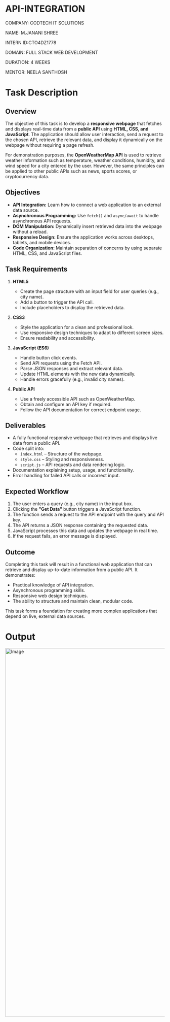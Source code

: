 # API-INTEGRATION

COMPANY: CODTECH IT SOLUTIONS

NAME: M.JANANI SHREE

INTERN ID:CTO4DZ1778

DOMAIN: FULL STACK WEB DEVELOPMENT

DURATION: 4 WEEKS

MENTOR: NEELA SANTHOSH

# Task Description

## Overview
The objective of this task is to develop a **responsive webpage** that fetches and displays real-time data from a **public API** using **HTML, CSS, and JavaScript**. The application should allow user interaction, send a request to the chosen API, retrieve the relevant data, and display it dynamically on the webpage without requiring a page refresh.

For demonstration purposes, the **OpenWeatherMap API** is used to retrieve weather information such as temperature, weather conditions, humidity, and wind speed for a city entered by the user. However, the same principles can be applied to other public APIs such as news, sports scores, or cryptocurrency data.

## Objectives
- **API Integration:** Learn how to connect a web application to an external data source.
- **Asynchronous Programming:** Use `fetch()` and `async/await` to handle asynchronous API requests.
- **DOM Manipulation:** Dynamically insert retrieved data into the webpage without a reload.
- **Responsive Design:** Ensure the application works across desktops, tablets, and mobile devices.
- **Code Organization:** Maintain separation of concerns by using separate HTML, CSS, and JavaScript files.

## Task Requirements
1. **HTML5**
   - Create the page structure with an input field for user queries (e.g., city name).
   - Add a button to trigger the API call.
   - Include placeholders to display the retrieved data.

2. **CSS3**
   - Style the application for a clean and professional look.
   - Use responsive design techniques to adapt to different screen sizes.
   - Ensure readability and accessibility.

3. **JavaScript (ES6)**
   - Handle button click events.
   - Send API requests using the Fetch API.
   - Parse JSON responses and extract relevant data.
   - Update HTML elements with the new data dynamically.
   - Handle errors gracefully (e.g., invalid city names).

4. **Public API**
   - Use a freely accessible API such as OpenWeatherMap.
   - Obtain and configure an API key if required.
   - Follow the API documentation for correct endpoint usage.

## Deliverables
- A fully functional responsive webpage that retrieves and displays live data from a public API.
- Code split into:
  - `index.html` – Structure of the webpage.
  - `style.css` – Styling and responsiveness.
  - `script.js` – API requests and data rendering logic.
- Documentation explaining setup, usage, and functionality.
- Error handling for failed API calls or incorrect input.

## Expected Workflow
1. The user enters a query (e.g., city name) in the input box.
2. Clicking the **"Get Data"** button triggers a JavaScript function.
3. The function sends a request to the API endpoint with the query and API key.
4. The API returns a JSON response containing the requested data.
5. JavaScript processes this data and updates the webpage in real time.
6. If the request fails, an error message is displayed.

## Outcome
Completing this task will result in a functional web application that can retrieve and display up-to-date information from a public API. It demonstrates:
- Practical knowledge of API integration.
- Asynchronous programming skills.
- Responsive web design techniques.
- The ability to structure and maintain clean, modular code.

This task forms a foundation for creating more complex applications that depend on live, external data sources.

# Output

<img width="1909" height="1162" alt="Image" src="https://github.com/user-attachments/assets/c495c3e1-ab9c-49ea-a7a3-ab48c447e445" />
